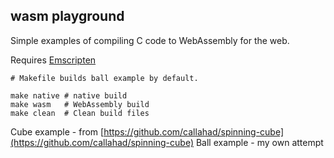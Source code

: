 ## wasm playground
Simple examples of compiling C code to WebAssembly for the web.

Requires [Emscripten](http://kripken.github.io/emscripten-site/)

```
# Makefile builds ball example by default.

make native # native build
make wasm   # WebAssembly build
make clean  # Clean build files
```

Cube example - from [https://github.com/callahad/spinning-cube](https://github.com/callahad/spinning-cube)
Ball example - my own attempt
